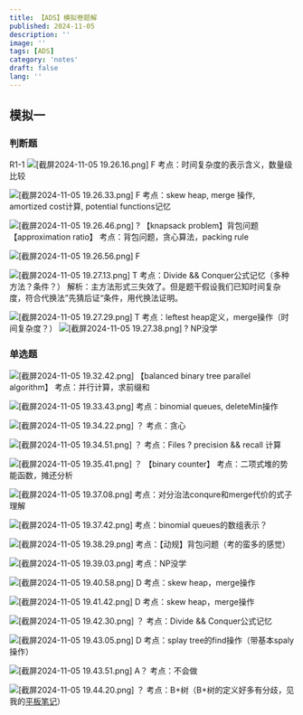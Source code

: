 ```yaml
---
title: 【ADS】模拟卷题解
published: 2024-11-05
description: ''
image: ''
tags: [ADS]
category: 'notes'
draft: false 
lang: ''
---
```

## 模拟一
### 判断题
R1-1
![[截屏2024-11-05 19.26.16.png]](/media/12.png)
F
考点：时间复杂度的表示含义，数量级比较

![[截屏2024-11-05 19.26.33.png]](/media/111.png)
F
考点：skew heap, merge 操作, amortized cost计算, potential functions记忆

![[截屏2024-11-05 19.26.46.png]](/media/13.png)
?
【knapsack problem】背包问题
【approximation ratio】
考点：背包问题，贪心算法，packing rule

![[截屏2024-11-05 19.26.56.png]](/media/14.png)
F

![[截屏2024-11-05 19.27.13.png]](/media/15.png)
T
考点：Divide && Conquer公式记忆（多种方法？条件？）
解析：主方法形式三失效了。但是题干假设我们已知时间复杂度，符合代换法”先猜后证“条件，用代换法证明。

![[截屏2024-11-05 19.27.29.png]](/media/16.png)
T
考点：leftest heap定义，merge操作（时间复杂度？）
![[截屏2024-11-05 19.27.38.png]](/media/17.png)
?
NP没学

### 单选题
![[截屏2024-11-05 19.32.42.png]](/media/18.png)
【balanced binary tree parallel algorithm】
考点：并行计算，求前缀和

![[截屏2024-11-05 19.33.43.png]](/media/19.png)
考点：binomial queues, deleteMin操作

![[截屏2024-11-05 19.34.22.png]](/media/20.png)
？
考点：贪心

![[截屏2024-11-05 19.34.51.png]](/media/21.png)
？
考点：Files ?   precision && recall 计算

![[截屏2024-11-05 19.35.41.png]](/media/22.png)
？
【binary counter】
考点：二项式堆的势能函数，摊还分析

![[截屏2024-11-05 19.37.08.png]](/media/23.png)
考点：对分治法conqure和merge代价的式子理解

![[截屏2024-11-05 19.37.42.png]](/media/24.png)
考点：binomial queues的数组表示？

![[截屏2024-11-05 19.38.29.png]](/media/25.png)
考点：【动规】背包问题（考的蛮多的感觉）

![[截屏2024-11-05 19.39.03.png]](/media/26.png)
考点：NP没学

![[截屏2024-11-05 19.40.58.png]](/media/27.png)
D
考点：skew heap，merge操作

![[截屏2024-11-05 19.41.42.png]](/media/28.png)
D
考点：skew heap，merge操作

![[截屏2024-11-05 19.42.30.png]](/media/29.png)
？
考点：Divide && Conquer公式记忆

![[截屏2024-11-05 19.43.05.png]](/media/30.png)
D
考点：splay tree的find操作（带基本spaly操作）

![[截屏2024-11-05 19.43.51.png]](/media/31.png)
A？
考点：不会做

![[截屏2024-11-05 19.44.20.png]](/media/32.png)
？
考点：B+树（B+树的定义好多有分歧，见我的[平板笔记](https://tillyendless.github.io/posts/adsavlsplayrbb%E8%83%8C%E5%8C%85%E9%97%AE%E9%A2%98%E6%95%B4%E7%90%86%E5%B9%B3%E6%9D%BF%E7%AC%94%E8%AE%B0/#b%E6%A0%91)）
